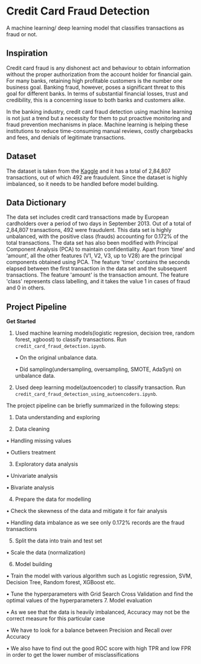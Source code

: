 # Credit Card Fraud Detection 
A machine learning/ deep learning model that classifies transactions as fraud or not. 

## Inspiration


Credit card fraud is any dishonest act and behaviour to obtain information without the proper authorization from the account holder for financial gain. For many banks, retaining high profitable customers is the number one business goal. Banking fraud, however, poses a significant threat to this goal for different banks. In terms of substantial financial losses, trust and credibility, this is a concerning issue to both banks and customers alike.

In the banking industry, credit card fraud detection using machine learning is not just a trend but a necessity for them to put proactive monitoring and fraud prevention mechanisms in place. Machine learning is helping these institutions to reduce time-consuming manual reviews, costly chargebacks and fees, and denials of legitimate transactions.

## Dataset

The dataset is taken from the [Kaggle](https://www.kaggle.com/mlg-ulb/creditcardfraud) and it has a total of 2,84,807 transactions, out of which 492 are fraudulent. Since the dataset is highly imbalanced, so it needs to be handled before model building.

## Data Dictionary

The data set includes credit card transactions made by European cardholders over a period of two days in September 2013. Out of a total of 2,84,807 transactions, 492 were fraudulent. This data set is highly unbalanced, with the positive class (frauds) accounting for 0.172% of the total transactions. The data set has also been modified with Principal Component Analysis (PCA) to maintain confidentiality. Apart from ‘time’ and ‘amount’, all the other features (V1, V2, V3, up to V28) are the principal components obtained using PCA. The feature 'time' contains the seconds elapsed between the first transaction in the data set and the subsequent transactions. The feature 'amount' is the transaction amount. The feature 'class' represents class labelling, and it takes the value 1 in cases of fraud and 0 in others.


## Project Pipeline

**Get Started**
1. Used machine learning models(logistic regresion, decision tree, random forest, xgboost) to classify transactions. Run `credit_card_fraud_detection.ipynb`.

   • On the original unbalance data.
   
   • Did sampling(undersampling, oversampling, SMOTE, AdaSyn) on unbalance data.
   
2. Used deep learning model(autoencoder) to classify transaction. Run `credit_card_fraud_detection_using_autoencoders.ipynb`.

The project pipeline can be briefly summarized in the following steps:

1. Data understanding and exploring

2. Data cleaning

• Handling missing values 

• Outliers treatment

3. Exploratory data analysis

• Univariate analysis

• Bivariate analysis

4. Prepare the data for modelling 

• Check the skewness of the data and mitigate it for fair analysis

• Handling data imbalance as we see only 0.172% records are the fraud transactions

5. Split the data into train and test set

• Scale the data (normalization)

6. Model building

• Train the model with various algorithm such as Logistic regression, SVM, Decision Tree, Random forest, XGBoost etc.

• Tune the hyperparameters with Grid Search Cross Validation and find the optimal values of the hyperparameters
7. Model evaluation 

• As we see that the data is heavily imbalanced, Accuracy may not be the correct measure for this particular case

• We have to look for a balance between Precision and Recall over Accuracy

• We also have to find out the good ROC score with high TPR and low FPR in order to get the lower number of misclassifications
